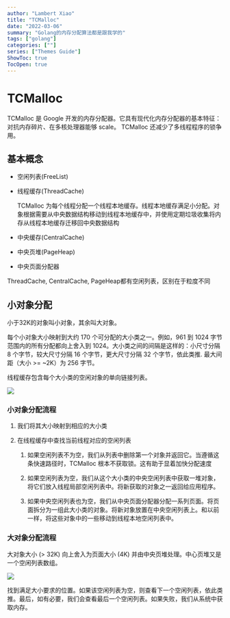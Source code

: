 ```yaml
---
author: "Lambert Xiao"
title: "TCMalloc"
date: "2022-03-06"
summary: "Golang的内存分配算法都是跟我学的"
tags: ["golang"]
categories: [""]
series: ["Themes Guide"]
ShowToc: true
TocOpen: true
---
```


# TCMalloc

TCMalloc 是 Google 开发的内存分配器。它具有现代化内存分配器的基本特征：对抗内存碎片、在多核处理器能够 scale。
TCMalloc 还减少了多线程程序的锁争用。

## 基本概念

- 空闲列表(FreeList)
- 线程缓存(ThreadCache)

    TCMalloc 为每个线程分配一个线程本地缓存。线程本地缓存满足小分配。对象根据需要从中央数据结构移动到线程本地缓存中，并使用定期垃圾收集将内存从线程本地缓存迁移回中央数据结构

- 中央缓存(CentralCache)
- 中央页堆(PageHeap)
- 中央页面分配器

ThreadCache, CentralCache, PageHeap都有空闲列表，区别在于粒度不同

## 小对象分配

小于32K的对象叫小对象，其余叫大对象。

每个小对象大小映射到大约 170 个可分配的大小类之一。例如，961 到 1024 字节范围内的所有分配都向上舍入到 1024。大小类之间的间隔是这样的：小尺寸分隔 8 个字节，较大尺寸分隔 16 个字节，更大尺寸分隔 32 个字节，依此类推. 最大间距（大小 >= ~2K）为 256 字节。

线程缓存包含每个大小类的空闲对象的单向链接列表。

![](../空闲列表.gif)

### 小对象分配流程

1. 我们将其大小映射到相应的大小类

2. 在线程缓存中查找当前线程对应的空闲列表

    1. 如果空闲列表不为空，我们从列表中删除第一个对象并返回它。当遵循这条快速路径时，TCMalloc 根本不获取锁。这有助于显着加快分配速度

    2. 如果空闲列表为空，我们从这个大小类的中央空闲列表中获取一堆对象，将它们放入线程局部空闲列表中。将新获取的对象之一返回给应用程序。

    3. 如果中央空闲列表也为空，我们从中央页面分配器分配一系列页面。将页面拆分为一组此大小类的对象。将新对象放置在中央空闲列表上。和以前一样，将这些对象中的一些移动到线程本地空闲列表中。

### 大对象分配流程

大对象大小 (> 32K) 向上舍入为页面大小 (4K) 并由中央页堆处理。中心页堆又是一个空闲列表数组。

![](../pageheap.gif)

找到满足大小要求的位置。如果该空闲列表为空，则查看下一个空闲列表，依此类推。最后，如有必要，我们会查看最后一个空闲列表。如果失败，我们从系统中获取内存。
